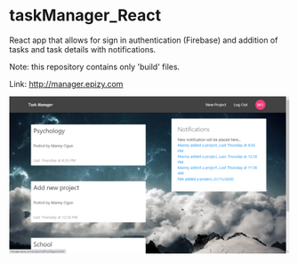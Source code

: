 # taskManager_React
React app that allows for sign in authentication (Firebase) and addition of tasks and task details with notifications.

Note: this repository contains only 'build' files.

Link: http://manager.epizy.com

![](taskmanager.png)
